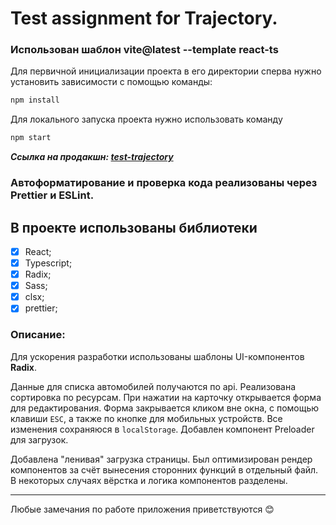 # Test assignment for Trajectory.

### Использован шаблон vite@latest --template react-ts

Для первичной инициализации проекта в его директории сперва нужно установить зависимости с помощью команды:

```sh
npm install
```

Для локального запуска проекта нужно использовать команду

```sh
npm start
```

**_Ссылка на продакшн: [test-trajectory](https://docmoro.github.io/test-trajectory/)_**

### Автоформатирование и проверка кода реализованы через Prettier и ESLint.

## В проекте использованы библиотеки

- [x] React;
- [x] Typescript;
- [x] Radix;
- [x] Sass;
- [x] clsx;
- [x] prettier;

### Описание:

Для ускорения разработки использованы шаблоны UI-компонентов **Radix**.

Данные для списка автомобилей получаются по api. Реализована сортировка по ресурсам. При нажатии на карточку открывается форма для редактирования. Форма закрывается кликом вне окна, с помощью клавиши `ESC`, а также по кнопке для мобильных устройств. Все изменения сохраняюся в `localStorage`. Добавлен компонент Preloader для загрузок.

Добавлена "ленивая" загрузка страницы. Был оптимизирован рендер компонентов за счёт вынесения сторонних функций в отдельный файл. В некоторых случаях вёрстка и логика компонентов разделены.

---

Любые замечания по работе приложения приветствуются 😊
